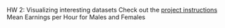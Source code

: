 HW 2: Visualizing interesting datasets
Check out the [project instructions](https://github.com/mikeizbicki/cmc-csci040/tree/2021fall/hw_02)
Mean Earnings per Hour for Males and Females 
